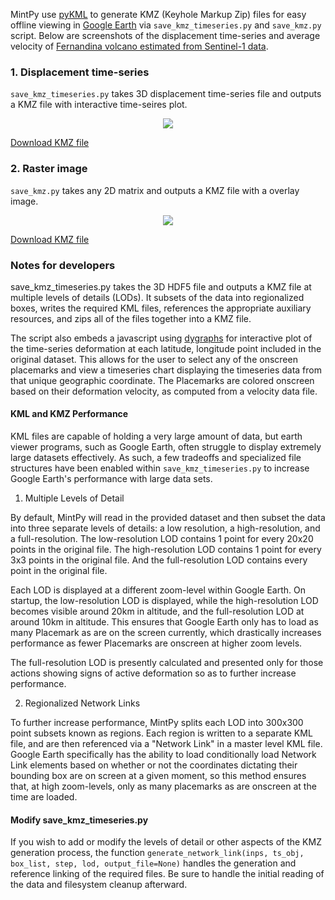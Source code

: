 MintPy use [pyKML](https://pythonhosted.org/pykml/) to generate KMZ (Keyhole Markup Zip) files for easy offline viewing in [Google Earth](https://www.google.com/earth/) via `save_kmz_timeseries.py` and `save_kmz.py` script. Below are screenshots of the displacement time-series and average velocity of [Fernandina volcano estimated from Sentinel-1 data](example_dataset.md).    

### 1. Displacement time-series ###

`save_kmz_timeseries.py` takes 3D displacement time-series file and outputs a KMZ file with interactive time-seires plot.

<p align="center">
  <img src="https://yunjunzhang.files.wordpress.com/2019/02/fernandinasendt128_ge-1.png">
</p>

[Download KMZ file](https://miami.box.com/v/FernandinaSenDT128TS)

### 2. Raster image ###

`save_kmz.py` takes any 2D matrix and outputs a KMZ file with a overlay image.

<p align="center">
  <img src="https://yunjunzhang.files.wordpress.com/2019/02/vel_fernandinasendt128_ge.png">
</p>

[Download KMZ file](https://miami.box.com/v/FernandinaSenDT128VEL)

### Notes for developers ###

save_kmz_timeseries.py takes the 3D HDF5 file and outputs a KMZ file at multiple levels of details (LODs). It subsets of the data into regionalized boxes, writes the required KML files, references the appropriate auxiliary resources, and zips all of the files together into a KMZ file. 

The script also embeds a javascript using [dygraphs](http://dygraphs.com) for interactive plot of the time-series deformation at each latitude, longitude point included in the original dataset. This allows for the user to select any of the onscreen placemarks and view a timeseries chart displaying the timeseries data from that unique geographic coordinate. The Placemarks are colored onscreen based on their deformation velocity, as computed from a velocity data file.

#### KML and KMZ Performance ####

KML files are capable of holding a very large amount of data, but earth viewer programs, such as Google Earth, often struggle to display extremely large datasets effectively. As such, a few tradeoffs and specialized file structures have been enabled within `save_kmz_timeseries.py` to increase Google Earth's performance with large data sets.

1. Multiple Levels of Detail

By default, MintPy will read in the provided dataset and then subset the data into three separate levels of details: a low resolution, a high-resolution, and a full-resolution. The low-resolution LOD contains 1 point for every 20x20 points in the original file. The high-resolution LOD contains 1 point for every 3x3 points in the original file. And the full-resolution LOD contains every point in the original file. 

Each LOD is displayed at a different zoom-level within Google Earth. On startup, the low-resolution LOD is displayed, while the high-resolution LOD becomes visible around 20km in altitude, and the full-resolution LOD at around 10km in altitude. This ensures that Google Earth only has to load as many Placemark as are on the screen currently, which drastically increases performance as fewer Placemarks are onscreen at higher zoom levels.

The full-resolution LOD is presently calculated and presented only for those actions showing signs of active deformation so as to further increase performance.

2. Regionalized Network Links

To further increase performance, MintPy splits each LOD into 300x300 point subsets known as regions. Each region is written to a separate KML file, and are then referenced via a "Network Link" in a master level KML file. Google Earth specifically has the ability to load conditionally load Network Link elements based on whether or not the coordinates dictating their bounding box are on screen at a given moment, so this method ensures that, at high zoom-levels, only as many placemarks as are onscreen at the time are loaded.

#### Modify save_kmz_timeseries.py ####

If you wish to add or modify the levels of detail or other aspects of the KMZ generation process, the function `generate_network_link(inps, ts_obj, box_list, step, lod, output_file=None)` handles the generation and reference linking of the required files. Be sure to handle the initial reading of the data and filesystem cleanup afterward.
